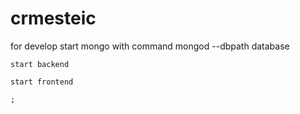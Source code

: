 # crmesteic


for  develop 
    start mongo with 
    command mongod --dbpath database

    start backend

    start frontend

    ;
